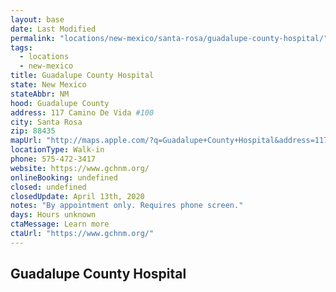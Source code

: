 ```yaml
---
layout: base
date: Last Modified
permalink: "locations/new-mexico/santa-rosa/guadalupe-county-hospital/"
tags:
  - locations
  - new-mexico
title: Guadalupe County Hospital
state: New Mexico
stateAbbr: NM
hood: Guadalupe County
address: 117 Camino De Vida #100
city: Santa Rosa
zip: 88435
mapUrl: "http://maps.apple.com/?q=Guadalupe+County+Hospital&address=117+Camino+De+Vida+100,Santa+Rosa,New+Mexico,88435"
locationType: Walk-in
phone: 575-472-3417
website: https://www.gchnm.org/
onlineBooking: undefined
closed: undefined
closedUpdate: April 13th, 2020
notes: "By appointment only. Requires phone screen."
days: Hours unknown
ctaMessage: Learn more
ctaUrl: "https://www.gchnm.org/"
---
```

## Guadalupe County Hospital